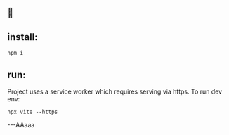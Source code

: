 ## 🎈

## install:

`npm i`

## run:

Project uses a service worker which requires serving via https. To run dev env:

`npx vite --https`

---AAaaa
